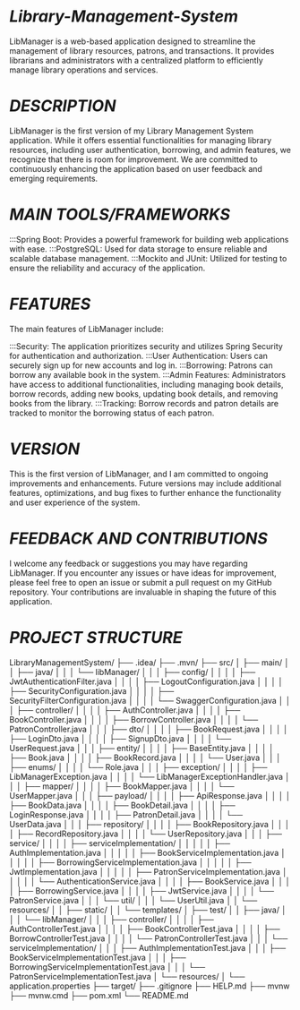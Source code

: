 # ***Library-Management-System***
LibManager is a web-based application designed to streamline the management of library resources,
patrons, and transactions. It provides librarians and administrators with a centralized platform 
to efficiently manage library operations and services.

# ***DESCRIPTION***
LibManager is the first version of my Library Management System application.
While it offers essential functionalities for managing library resources, including user authentication, 
borrowing, and admin features, we recognize that there is room for improvement. 
We are committed to continuously enhancing the application based on user feedback and emerging requirements.

# ***MAIN TOOLS/FRAMEWORKS*** 
:::Spring Boot: Provides a powerful framework for building web applications with ease.
:::PostgreSQL: Used for data storage to ensure reliable and scalable database management.
:::Mockito and JUnit: Utilized for testing to ensure the reliability and accuracy of the application.


# ***FEATURES***
The main features of LibManager include:

:::Security: The application prioritizes security and utilizes Spring Security for authentication and authorization.
:::User Authentication: Users can securely sign up for new accounts and log in.
:::Borrowing: Patrons can borrow any available book in the system.
:::Admin Features: Administrators have access to additional functionalities, including managing book details, borrow records, adding new books, updating book details, and removing books from the library.
:::Tracking: Borrow records and patron details are tracked to monitor the borrowing status of each patron.

# ***VERSION***
This is the first version of LibManager, and I am committed to ongoing improvements and enhancements.
Future versions may include additional features, optimizations, and bug fixes to further enhance the functionality 
and user experience of the system.

# ***FEEDBACK AND CONTRIBUTIONS***
I welcome any feedback or suggestions you may have regarding LibManager. If you encounter any issues 
or have ideas for improvement, please feel free to open an issue or submit a pull request on my GitHub repository. 
Your contributions are invaluable in shaping the future of this application.

# ***PROJECT STRUCTURE***

LibraryManagementSystem/
├── .idea/
├── .mvn/
├── src/
│   ├── main/
│   │   ├── java/
│   │   │   └── libManager/
│   │   │       ├── config/
│   │   │       │   ├── JwtAuthenticationFilter.java
│   │   │       │   ├── LogoutConfiguration.java
│   │   │       │   ├── SecurityConfiguration.java
│   │   │       │   ├── SecurityFilterConfiguration.java
│   │   │       │   └── SwaggerConfiguration.java
│   │   │       ├── controller/
│   │   │       │   ├── AuthController.java
│   │   │       │   ├── BookController.java
│   │   │       │   ├── BorrowController.java
│   │   │       │   └── PatronController.java
│   │   │       ├── dto/
│   │   │       │   ├── BookRequest.java
│   │   │       │   ├── LoginDto.java
│   │   │       │   ├── SignupDto.java
│   │   │       │   └── UserRequest.java
│   │   │       ├── entity/
│   │   │       │   ├── BaseEntity.java
│   │   │       │   ├── Book.java
│   │   │       │   ├── BookRecord.java
│   │   │       │   └── User.java
│   │   │       ├── enums/
│   │   │       │   └── Role.java
│   │   │       ├── exception/
│   │   │       │   ├── LibManagerException.java
│   │   │       │   └── LibManagerExceptionHandler.java
│   │   │       ├── mapper/
│   │   │       │   ├── BookMapper.java
│   │   │       │   └── UserMapper.java
│   │   │       ├── payload/
│   │   │       │   ├── ApiResponse.java
│   │   │       │   ├── BookData.java
│   │   │       │   ├── BookDetail.java
│   │   │       │   ├── LoginResponse.java
│   │   │       │   ├── PatronDetail.java
│   │   │       │   └── UserData.java
│   │   │       ├── repository/
│   │   │       │   ├── BookRepository.java
│   │   │       │   ├── RecordRepository.java
│   │   │       │   └── UserRepository.java
│   │   │       ├── service/
│   │   │       │   ├── serviceImplementation/
│   │   │       │   │   ├── AuthImplementation.java
│   │   │       │   │   ├── BookServiceImplementation.java
│   │   │       │   │   ├── BorrowingServiceImplementation.java
│   │   │       │   │   ├── JwtImplementation.java
│   │   │       │   │   ├── PatronServiceImplementation.java
│   │   │       │   │   └── AuthenticationService.java
│   │   │       │   ├── BookService.java
│   │   │       │   ├── BorrowingService.java
│   │   │       │   ├── JwtService.java
│   │   │       │   └── PatronService.java
│   │   │       └── util/
│   │   │           └── UserUtil.java
│   │   └── resources/
│   │       ├── static/
│   │       └── templates/
│   ├── test/
│   │   ├── java/
│   │   │   └── libManager/
│   │   │       ├── controller/
│   │   │       │   ├── AuthControllerTest.java
│   │   │       │   ├── BookControllerTest.java
│   │   │       │   ├── BorrowControllerTest.java
│   │   │       │   └── PatronControllerTest.java
│   │   │       └── serviceImplementation/
│   │   │           ├── AuthImplementationTest.java
│   │   │           ├── BookServiceImplementationTest.java
│   │   │           ├── BorrowingServiceImplementationTest.java
│   │   │           └── PatronServiceImplementationTest.java
│   └── resources/
│       └── application.properties
├── target/
├── .gitignore
├── HELP.md
├── mvnw
├── mvnw.cmd
├── pom.xml
└── README.md